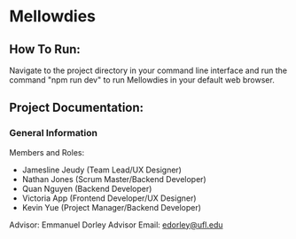 # Mellowdies

## How To Run:

Navigate to the project directory in your command line interface and run the command "npm run dev" to run Mellowdies in your default web browser.

## Project Documentation:

### General Information
Members and Roles:
- Jamesline Jeudy (Team Lead/UX Designer)
- Nathan Jones (Scrum Master/Backend Developer)
- Quan Nguyen (Backend Developer)
- Victoria App (Frontend Developer/UX Designer)
- Kevin Yue (Project Manager/Backend Developer)

Advisor: Emmanuel Dorley
Advisor Email: edorley@ufl.edu

